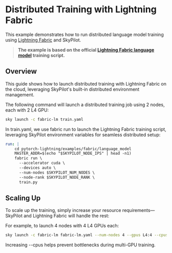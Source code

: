 # Distributed Training with Lightning Fabric

This example demonstrates how to run distributed language model training using [Lightning Fabric](https://lightning.ai/docs/fabric/stable/) and SkyPilot.

> **The example is based on the official [Lightning Fabric language model](https://github.com/Lightning-AI/pytorch-lightning/tree/master/examples/fabric/language_model) training script.**

## Overview

This guide shows how to launch distributed training with Lightning Fabric on the cloud, leveraging SkyPilot's built-in distributed environment management.

The following command will launch a distributed training job using 2 nodes, each with 2 L4 GPU:

```bash
sky launch -c fabric-lm train.yaml
```

In train.yaml, we use fabric run to launch the Lightning Fabric training script, leveraging SkyPilot environment variables for seamless distributed setup:

```yaml
run: |
    cd pytorch-lightning/examples/fabric/language_model
    MASTER_ADDR=$(echo "$SKYPILOT_NODE_IPS" | head -n1)
    fabric run \
      --accelerator cuda \
      --devices auto \
      --num-nodes $SKYPILOT_NUM_NODES \
      --node-rank $SKYPILOT_NODE_RANK \
      train.py
```



## Scaling Up
To scale up the training, simply increase your resource requirements—SkyPilot and Lightning Fabric will handle the rest:

For example, to launch 4 nodes with 4 L4 GPUs each:

```bash
sky launch -c fabric-lm fabric-lm.yaml --num-nodes 4 --gpus L4:4 --cpus 8+
```

Increasing --cpus helps prevent bottlenecks during multi-GPU training.

